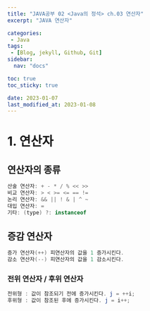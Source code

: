 ```yaml
---
title: "JAVA공부 02 <Java의 정석> ch.03 연산자"
excerpt: "JAVA 연산자"

categories:
 - Java
tags:
 - [Blog, jekyll, Github, Git]
sidebar:
  nav: "docs"

toc: true
toc_sticky: true

date: 2023-01-07
last_modified_at: 2023-01-08
---
```


# 1. 연산자

## 연산자의 종류

```java
산술 연산자: + - * / % << >>  
비교 연산자: > < >= <= == !=
논리 연산자: && || ! & | ^ ~
대입 연산자: =
기타: (type) ?: instanceof
```

## 증감 연산자

```java
증가 연산자(++) 피연산자의 값을 1 증가시킨다.
감소 연산자(--) 피연산자의 값을 1 감소시킨다.
```
### 전위 연산자 / 후위 연산자

```java
전위형 : 값이 참조되기 전에 증가시킨다. j = ++i;
후위형 : 값이 참조된 후에 증가시킨다. j = i++;
```


